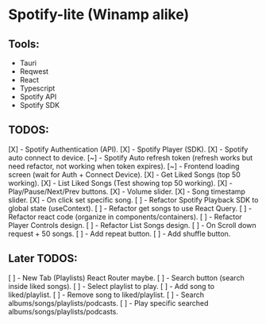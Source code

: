# Spotify-lite (Winamp alike)

## Tools:
- Tauri 
 - Reqwest
- React 
- Typescript
- Spotify API
- Spotify SDK

## TODOS:
[X] - Spotify Authentication (API).
[X] - Spotify Player (SDK).
[X] - Spotify auto connect to device.
[~] - Spotify Auto refresh token (refresh works but need refactor, not working when token expires).
[~] - Frontend loading screen (wait for Auth + Connect Device).
[X] - Get Liked Songs (top 50 working).
[X] - List Liked Songs (Test showing top 50 working).
[X] - Play/Pause/Next/Prev buttons.
[X] - Volume slider.
[X] - Song timestamp slider.
[X] - On click set specific song.
[ ] - Refactor Spotify Playback SDK to global state (useContext).
[ ] - Refactor get songs to use React Query.
[ ] - Refactor react code (organize in components/containers).
[ ] - Refactor Player Controls design.
[ ] - Refactor List Songs design.
[ ] - On Scroll down request + 50 songs.
[ ] - Add repeat button.
[ ] - Add shuffle button.


## Later TODOS:
[ ] - New Tab (Playlists) React Router maybe. 
[ ] - Search button (search inside liked songs).
[ ] - Select playlist to play.
[ ] - Add song to liked/playlist.
[ ] - Remove song to liked/playlist.
[ ] - Search albums/songs/playlists/podcasts.
[ ] - Play specific searched albums/songs/playlists/podcasts.

